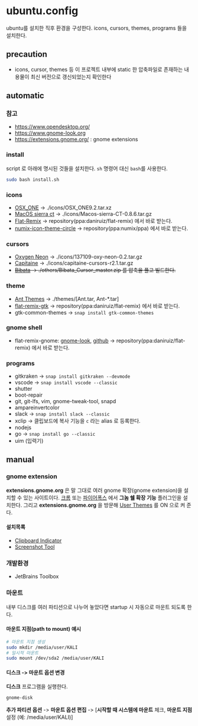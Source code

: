 # ubuntu.config
ubuntu를 설치한 직후 환경을 구성한다. icons, cursors, themes, programs 들을 설치한다. 

## precaution
* icons, cursor, themes 등 이 프로젝트 내부에 static 한 압축파일로 존재하는 내용물이 최신 버전으로 갱신되었는지 확인한다

## automatic
### 참고 
* <https://www.opendesktop.org/>
* <https://www.gnome-look.org>
* <https://extensions.gnome.org/> : gnome extensions

### install
script 로 아래에 명시된 것들을 설치한다. `sh` 명령어 대신 `bash`를 사용한다.   
```bash
sudo bash install.sh
```

### icons
* [OSX_ONE](https://www.gnome-look.org/p/1218021/) -> ./icons/OSX_ONE9.2.tar.xz
* [MacOS sierra ct](https://www.gnome-look.org/p/1210856/) -> ./icons/Macos-sierra-CT-0.8.6.tar.gz
* [Flat-Remix](https://www.gnome-look.org/p/1012430/) -> repository(ppa:daniruiz/flat-remix) 에서 바로 받는다.
* [numix-icon-theme-circle](https://github.com/numixproject/numix-icon-theme-circle) -> repository(ppa:numix/ppa) 에서 바로 받는다.

### cursors
* [Oxygen Neon](https://www.gnome-look.org/p/999997/) -> ./icons/137109-oxy-neon-0.2.tar.gz
* [Capitaine](https://www.gnome-look.org/p/1148692/) -> ./icons/capitaine-cursors-r2.1.tar.gz
* ~~[Bibata](https://www.gnome-look.org/p/1197198/) -> ./others/Bibata_Cursor_master.zip 를 압축을 풀고 빌드한다.~~ 

### theme
* [Ant Themes](https://www.gnome-look.org/p/1099856/) -> ./themes/[Ant.tar, Ant-*.tar]
* [flat-remix-gtk](https://github.com/daniruiz/flat-remix-gtk) -> repository(ppa:daniruiz/flat-remix) 에서 바로 받는다.
* gtk-common-themes -> `snap install gtk-common-themes`

### gnome shell
* flat-remix-gnome: [gnome-look](https://www.gnome-look.org/p/1013030/), [github](https://github.com/daniruiz/Flat-Remix-GNOME-theme) -> repository(ppa:daniruiz/flat-remix) 에서 바로 받는다.

### programs
* gitkraken -> `snap install gitkraken --devmode`
* vscode -> `snap install vscode --classic`
* shutter
* boot-repair
* git, git-lfs, vim, gnome-tweak-tool, snapd
* ampareinvertcolor
* slack -> `snap install slack --classic`
* xclip -> 클립보드에 복사 기능을 `c` 라는 alias 로 등록한다. 
* nodejs
* go -> `snap install go --classic`
* uim (입력기)

## manual

### gnome extension
**extensions.gnome.org** 은 말 그대로 여러 gnome 확장(gnome extension)을 설치할 수 있는 사이트이다. 
[크롬](https://chrome.google.com/webstore/detail/gnome-shell-integration/gphhapmejobijbbhgpjhcjognlahblep?hl=ko) 또는 [파이어폭스](https://addons.mozilla.org/ko/firefox/addon/gnome-shell-integration/?src=search) 에서 **그놈 쉘 확장 기능** 플러그인을 설치한다. 그리고 **extensions.gnome.org** 을 방문해 [User Themes](https://extensions.gnome.org/extension/19/user-themes/) 를 ON 으로 켜 준다.

#### 설치목록  
* [Clipboard Indicator](https://extensions.gnome.org/extension/779/clipboard-indicator/)
* [Screenshot Tool](https://extensions.gnome.org/extension/1112/screenshot-tool/)

### 개발환경
* JetBrains Toolbox

### 마운트
내부 디스크를 여러 파티션으로 나누어 놓았다면 startup 시 자동으로 마운트 되도록 한다.

#### 마운트 지점(path to mount) 예시
```bash
# 마운트 지점 생성
sudo mkdir /media/user/KALI
# 일시적 마운트 
sudo mount /dev/sda2 /media/user/KALI
```
#### 디스크 -> 마운트 옵션 변경
**디스크** 프로그램을 실행한다.
```bash
gnome-disk
```
**추가 파티션 옵션** -> **마운트 옵션 편집** -> [**시작할 때 시스템에 마운트** 체크, **마운트 지점** 설정 (예: /media/user/KALI)] 